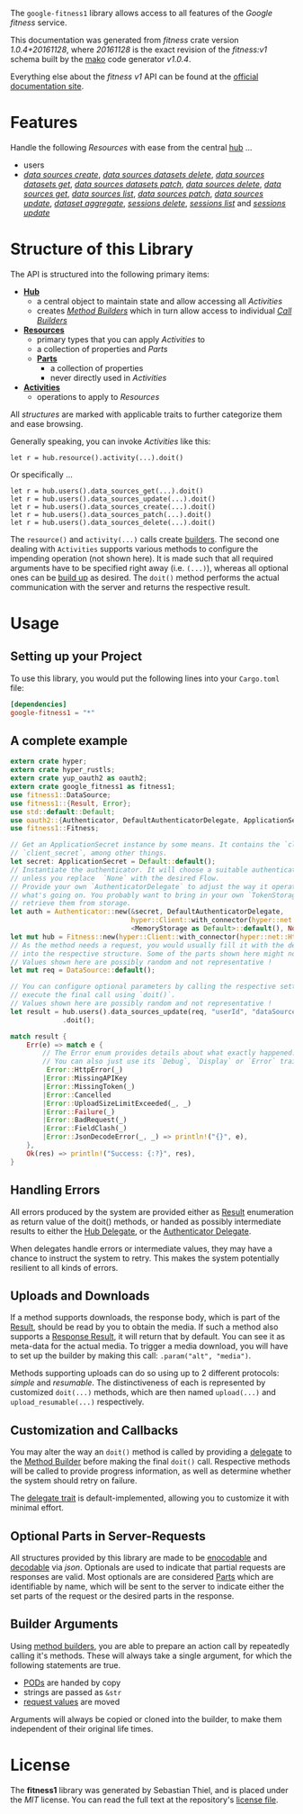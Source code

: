 <!---
DO NOT EDIT !
This file was generated automatically from 'src/mako/api/README.md.mako'
DO NOT EDIT !
-->
The `google-fitness1` library allows access to all features of the *Google fitness* service.

This documentation was generated from *fitness* crate version *1.0.4+20161128*, where *20161128* is the exact revision of the *fitness:v1* schema built by the [mako](http://www.makotemplates.org/) code generator *v1.0.4*.

Everything else about the *fitness* *v1* API can be found at the
[official documentation site](https://developers.google.com/fit/rest/).
# Features

Handle the following *Resources* with ease from the central [hub](https://docs.rs/google-fitness1/1.0.4+20161128/google_fitness1/struct.Fitness.html) ... 

* users
 * [*data sources create*](https://docs.rs/google-fitness1/1.0.4+20161128/google_fitness1/struct.UserDataSourceCreateCall.html), [*data sources datasets delete*](https://docs.rs/google-fitness1/1.0.4+20161128/google_fitness1/struct.UserDataSourceDatasetDeleteCall.html), [*data sources datasets get*](https://docs.rs/google-fitness1/1.0.4+20161128/google_fitness1/struct.UserDataSourceDatasetGetCall.html), [*data sources datasets patch*](https://docs.rs/google-fitness1/1.0.4+20161128/google_fitness1/struct.UserDataSourceDatasetPatchCall.html), [*data sources delete*](https://docs.rs/google-fitness1/1.0.4+20161128/google_fitness1/struct.UserDataSourceDeleteCall.html), [*data sources get*](https://docs.rs/google-fitness1/1.0.4+20161128/google_fitness1/struct.UserDataSourceGetCall.html), [*data sources list*](https://docs.rs/google-fitness1/1.0.4+20161128/google_fitness1/struct.UserDataSourceListCall.html), [*data sources patch*](https://docs.rs/google-fitness1/1.0.4+20161128/google_fitness1/struct.UserDataSourcePatchCall.html), [*data sources update*](https://docs.rs/google-fitness1/1.0.4+20161128/google_fitness1/struct.UserDataSourceUpdateCall.html), [*dataset aggregate*](https://docs.rs/google-fitness1/1.0.4+20161128/google_fitness1/struct.UserDatasetAggregateCall.html), [*sessions delete*](https://docs.rs/google-fitness1/1.0.4+20161128/google_fitness1/struct.UserSessionDeleteCall.html), [*sessions list*](https://docs.rs/google-fitness1/1.0.4+20161128/google_fitness1/struct.UserSessionListCall.html) and [*sessions update*](https://docs.rs/google-fitness1/1.0.4+20161128/google_fitness1/struct.UserSessionUpdateCall.html)




# Structure of this Library

The API is structured into the following primary items:

* **[Hub](https://docs.rs/google-fitness1/1.0.4+20161128/google_fitness1/struct.Fitness.html)**
    * a central object to maintain state and allow accessing all *Activities*
    * creates [*Method Builders*](https://docs.rs/google-fitness1/1.0.4+20161128/google_fitness1/trait.MethodsBuilder.html) which in turn
      allow access to individual [*Call Builders*](https://docs.rs/google-fitness1/1.0.4+20161128/google_fitness1/trait.CallBuilder.html)
* **[Resources](https://docs.rs/google-fitness1/1.0.4+20161128/google_fitness1/trait.Resource.html)**
    * primary types that you can apply *Activities* to
    * a collection of properties and *Parts*
    * **[Parts](https://docs.rs/google-fitness1/1.0.4+20161128/google_fitness1/trait.Part.html)**
        * a collection of properties
        * never directly used in *Activities*
* **[Activities](https://docs.rs/google-fitness1/1.0.4+20161128/google_fitness1/trait.CallBuilder.html)**
    * operations to apply to *Resources*

All *structures* are marked with applicable traits to further categorize them and ease browsing.

Generally speaking, you can invoke *Activities* like this:

```Rust,ignore
let r = hub.resource().activity(...).doit()
```

Or specifically ...

```ignore
let r = hub.users().data_sources_get(...).doit()
let r = hub.users().data_sources_update(...).doit()
let r = hub.users().data_sources_create(...).doit()
let r = hub.users().data_sources_patch(...).doit()
let r = hub.users().data_sources_delete(...).doit()
```

The `resource()` and `activity(...)` calls create [builders][builder-pattern]. The second one dealing with `Activities` 
supports various methods to configure the impending operation (not shown here). It is made such that all required arguments have to be 
specified right away (i.e. `(...)`), whereas all optional ones can be [build up][builder-pattern] as desired.
The `doit()` method performs the actual communication with the server and returns the respective result.

# Usage

## Setting up your Project

To use this library, you would put the following lines into your `Cargo.toml` file:

```toml
[dependencies]
google-fitness1 = "*"
```

## A complete example

```Rust
extern crate hyper;
extern crate hyper_rustls;
extern crate yup_oauth2 as oauth2;
extern crate google_fitness1 as fitness1;
use fitness1::DataSource;
use fitness1::{Result, Error};
use std::default::Default;
use oauth2::{Authenticator, DefaultAuthenticatorDelegate, ApplicationSecret, MemoryStorage};
use fitness1::Fitness;

// Get an ApplicationSecret instance by some means. It contains the `client_id` and 
// `client_secret`, among other things.
let secret: ApplicationSecret = Default::default();
// Instantiate the authenticator. It will choose a suitable authentication flow for you, 
// unless you replace  `None` with the desired Flow.
// Provide your own `AuthenticatorDelegate` to adjust the way it operates and get feedback about 
// what's going on. You probably want to bring in your own `TokenStorage` to persist tokens and
// retrieve them from storage.
let auth = Authenticator::new(&secret, DefaultAuthenticatorDelegate,
                              hyper::Client::with_connector(hyper::net::HttpsConnector::new(hyper_rustls::TlsClient::new())),
                              <MemoryStorage as Default>::default(), None);
let mut hub = Fitness::new(hyper::Client::with_connector(hyper::net::HttpsConnector::new(hyper_rustls::TlsClient::new())), auth);
// As the method needs a request, you would usually fill it with the desired information
// into the respective structure. Some of the parts shown here might not be applicable !
// Values shown here are possibly random and not representative !
let mut req = DataSource::default();

// You can configure optional parameters by calling the respective setters at will, and
// execute the final call using `doit()`.
// Values shown here are possibly random and not representative !
let result = hub.users().data_sources_update(req, "userId", "dataSourceId")
             .doit();

match result {
    Err(e) => match e {
        // The Error enum provides details about what exactly happened.
        // You can also just use its `Debug`, `Display` or `Error` traits
         Error::HttpError(_)
        |Error::MissingAPIKey
        |Error::MissingToken(_)
        |Error::Cancelled
        |Error::UploadSizeLimitExceeded(_, _)
        |Error::Failure(_)
        |Error::BadRequest(_)
        |Error::FieldClash(_)
        |Error::JsonDecodeError(_, _) => println!("{}", e),
    },
    Ok(res) => println!("Success: {:?}", res),
}

```
## Handling Errors

All errors produced by the system are provided either as [Result](https://docs.rs/google-fitness1/1.0.4+20161128/google_fitness1/enum.Result.html) enumeration as return value of 
the doit() methods, or handed as possibly intermediate results to either the 
[Hub Delegate](https://docs.rs/google-fitness1/1.0.4+20161128/google_fitness1/trait.Delegate.html), or the [Authenticator Delegate](https://docs.rs/yup-oauth2/*/yup_oauth2/trait.AuthenticatorDelegate.html).

When delegates handle errors or intermediate values, they may have a chance to instruct the system to retry. This 
makes the system potentially resilient to all kinds of errors.

## Uploads and Downloads
If a method supports downloads, the response body, which is part of the [Result](https://docs.rs/google-fitness1/1.0.4+20161128/google_fitness1/enum.Result.html), should be
read by you to obtain the media.
If such a method also supports a [Response Result](https://docs.rs/google-fitness1/1.0.4+20161128/google_fitness1/trait.ResponseResult.html), it will return that by default.
You can see it as meta-data for the actual media. To trigger a media download, you will have to set up the builder by making
this call: `.param("alt", "media")`.

Methods supporting uploads can do so using up to 2 different protocols: 
*simple* and *resumable*. The distinctiveness of each is represented by customized 
`doit(...)` methods, which are then named `upload(...)` and `upload_resumable(...)` respectively.

## Customization and Callbacks

You may alter the way an `doit()` method is called by providing a [delegate](https://docs.rs/google-fitness1/1.0.4+20161128/google_fitness1/trait.Delegate.html) to the 
[Method Builder](https://docs.rs/google-fitness1/1.0.4+20161128/google_fitness1/trait.CallBuilder.html) before making the final `doit()` call. 
Respective methods will be called to provide progress information, as well as determine whether the system should 
retry on failure.

The [delegate trait](https://docs.rs/google-fitness1/1.0.4+20161128/google_fitness1/trait.Delegate.html) is default-implemented, allowing you to customize it with minimal effort.

## Optional Parts in Server-Requests

All structures provided by this library are made to be [enocodable](https://docs.rs/google-fitness1/1.0.4+20161128/google_fitness1/trait.RequestValue.html) and 
[decodable](https://docs.rs/google-fitness1/1.0.4+20161128/google_fitness1/trait.ResponseResult.html) via *json*. Optionals are used to indicate that partial requests are responses 
are valid.
Most optionals are are considered [Parts](https://docs.rs/google-fitness1/1.0.4+20161128/google_fitness1/trait.Part.html) which are identifiable by name, which will be sent to 
the server to indicate either the set parts of the request or the desired parts in the response.

## Builder Arguments

Using [method builders](https://docs.rs/google-fitness1/1.0.4+20161128/google_fitness1/trait.CallBuilder.html), you are able to prepare an action call by repeatedly calling it's methods.
These will always take a single argument, for which the following statements are true.

* [PODs][wiki-pod] are handed by copy
* strings are passed as `&str`
* [request values](https://docs.rs/google-fitness1/1.0.4+20161128/google_fitness1/trait.RequestValue.html) are moved

Arguments will always be copied or cloned into the builder, to make them independent of their original life times.

[wiki-pod]: http://en.wikipedia.org/wiki/Plain_old_data_structure
[builder-pattern]: http://en.wikipedia.org/wiki/Builder_pattern
[google-go-api]: https://github.com/google/google-api-go-client

# License
The **fitness1** library was generated by Sebastian Thiel, and is placed 
under the *MIT* license.
You can read the full text at the repository's [license file][repo-license].

[repo-license]: https://github.com/Byron/google-apis-rsblob/master/LICENSE.md
